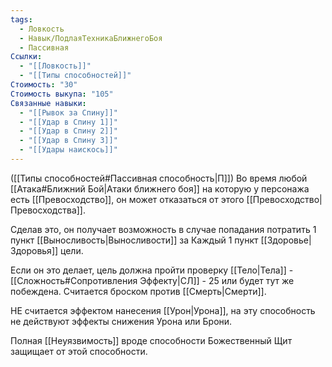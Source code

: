 ```yaml
---
tags:
  - Ловкость
  - Навык/ПодлаяТехникаБлижнегоБоя
  - Пассивная
Ссылки:
  - "[[Ловкость]]"
  - "[[Типы способностей]]"
Стоимость: "30"
Стоимость выкупа: "105"
Связанные навыки:
  - "[[Рывок за Спину]]"
  - "[[Удар в Спину 1]]"
  - "[[Удар в Спину 2]]"
  - "[[Удар в Спину 3]]"
  - "[[Удары наискось]]"
---
```

([[Типы способностей#Пассивная способность|П]]) Во время любой [[Атака#Ближний Бой|Атаки ближнего боя]] на которую у персонажа есть [[Превосходство]], он может отказаться от этого [[Превосходство|Превосходства]].

Сделав это, он получает возможность в случае попадания потратить 1 пункт [[Выносливость|Выносливости]] за Каждый 1 пункт [[Здоровье|Здоровья]] цели.

Если он это делает, цель должна пройти проверку [[Тело|Тела]] - [[Сложность#Cопротивления Эффекту|СЛ]] - 25 или будет тут же побеждена. 
Считается броском против [[Смерть|Смерти]]. 

НЕ считается эффектом нанесения [[Урон|Урона]], на эту способность не действуют эффекты снижения Урона или Брони. 

Полная [[Неуязвимость]] вроде способности Божественный Щит защищает от этой способности. 

